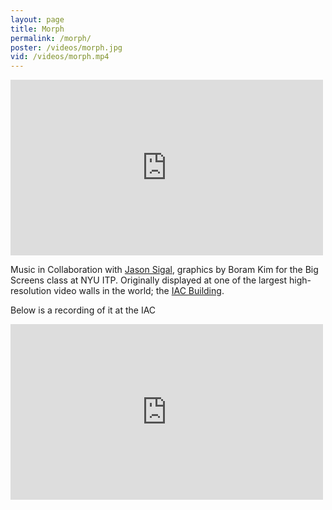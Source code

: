 ```yaml
---
layout: page
title: Morph
permalink: /morph/
poster: /videos/morph.jpg
vid: /videos/morph.mp4
---
```

<iframe src="https://player.vimeo.com/video/150154833" width="500" height="281" frameborder="0" webkitallowfullscreen mozallowfullscreen allowfullscreen></iframe>

Music in Collaboration with [Jason Sigal](http://www.jasonsigal.cc/), graphics by Boram Kim for the Big Screens class at NYU ITP. Originally displayed at one of the largest high-resolution video walls in the world; the [IAC Building](https://en.wikipedia.org/wiki/IAC_Video_Wall).

Below is a recording of it at the IAC
<iframe src="https://player.vimeo.com/video/150154649" width="500" height="281" frameborder="0" webkitallowfullscreen mozallowfullscreen allowfullscreen></iframe>